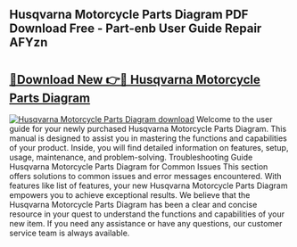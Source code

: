 ## Husqvarna Motorcycle Parts Diagram PDF Download Free - Part-enb User Guide Repair AFYzn

# <h2><a href="http://dfovk33.blite.top/?on=Husqvarna+Motorcycle+Parts+Diagram">🔗Download New 👉🔴 Husqvarna Motorcycle Parts Diagram</a></h2>

[![Husqvarna Motorcycle Parts Diagram download](https://i.imgur.com/lujVjoI.png)](http://dfovk33.blite.top/?on=Husqvarna+Motorcycle+Parts+Diagram)
Welcome to the user guide for your newly purchased Husqvarna Motorcycle Parts Diagram. This manual is designed to assist you in mastering the functions and capabilities of your product. Inside, you will find detailed information on features, setup, usage, maintenance, and problem-solving. Troubleshooting Guide Husqvarna Motorcycle Parts Diagram for Common Issues This section offers solutions to common issues and error messages encountered. With features like list of features, your new Husqvarna Motorcycle Parts Diagram empowers you to achieve exceptional results. We believe that the Husqvarna Motorcycle Parts Diagram has been a clear and concise resource in your quest to understand the functions and capabilities of your new item. If you need any assistance or have any questions, our customer service team is always available.
